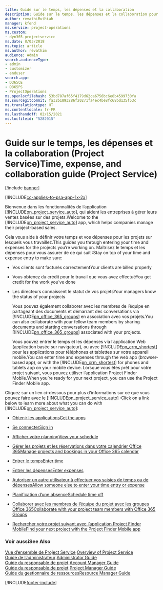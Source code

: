 ```yaml
---
title: Guide sur le temps, les dépenses et la collaboration
description: Guide sur le temps, les dépenses et la collaboration pour Project Service
author: revathiMuthiah
manager: kfend
ms.service: project-operations
ms.custom:
- dyn365-projectservice
ms.date: 8/03/2018
ms.topic: article
ms.author: revathim
audience: Admin
search.audienceType:
- admin
- customizer
- enduser
search.app:
- D365CE
- D365PS
- ProjectOperations
ms.openlocfilehash: 53bd787af65f4179d62ca6756bc6e8b4599730fa
ms.sourcegitcommit: fa32b1893286f20271fa4ec4be8fc68bd135f53c
ms.translationtype: HT
ms.contentlocale: fr-FR
ms.lasthandoff: 02/15/2021
ms.locfileid: "5282015"
---
```

# <a name="time-expense-and-collaboration-guide-project-service"></a><span data-ttu-id="88210-103">Guide sur le temps, les dépenses et la collaboration (Project Service)</span><span class="sxs-lookup"><span data-stu-id="88210-103">Time, expense, and collaboration guide (Project Service)</span></span>

[!include [banner](../includes/psa-now-project-operations.md)]

[!INCLUDE[cc-applies-to-psa-app-1x-2x](../includes/cc-applies-to-psa-app-1x-2x.md)]

<span data-ttu-id="88210-104">Bienvenue dans les fonctionnalités de l’application [!INCLUDE[pn_project_service_auto](../includes/pn-project-service-auto.md)], qui aident les entreprises à gérer leurs ventes basées sur des projets.</span><span class="sxs-lookup"><span data-stu-id="88210-104">Welcome to the [!INCLUDE[pn_project_service_auto](../includes/pn-project-service-auto.md)] app, which helps companies manage their project-based sales.</span></span> 
  
 <span data-ttu-id="88210-105">Cela vous aide à définir votre temps et vos dépenses pour les projets sur lesquels vous travaillez.</span><span class="sxs-lookup"><span data-stu-id="88210-105">This guides you through entering your time and expenses for the projects you’re working on.</span></span> <span data-ttu-id="88210-106">Maîtrisez le temps et les dépenses pour vous assurer de ce qui suit :</span><span class="sxs-lookup"><span data-stu-id="88210-106">Stay on top of your time and expense entry to make sure:</span></span>  
  
- <span data-ttu-id="88210-107">Vos clients sont facturés correctement</span><span class="sxs-lookup"><span data-stu-id="88210-107">Your clients are billed properly</span></span>  
  
- <span data-ttu-id="88210-108">Vous obtenez du crédit pour le travail que vous avez effectué</span><span class="sxs-lookup"><span data-stu-id="88210-108">You get credit for the work you’ve done</span></span>  
  
- <span data-ttu-id="88210-109">Les directeurs connaissent le statut de vos projets</span><span class="sxs-lookup"><span data-stu-id="88210-109">Your managers know the status of your projects</span></span>  
  
  <span data-ttu-id="88210-110">Vous pouvez également collaborer avec les membres de l’équipe en partageant des documents et démarrant des conversations via [!INCLUDE[pn_office_365_groups](../includes/pn-office-365-groups.md)] en association avec vos projets.</span><span class="sxs-lookup"><span data-stu-id="88210-110">You can also collaborate with your fellow team members by sharing documents and starting conversations through [!INCLUDE[pn_office_365_groups](../includes/pn-office-365-groups.md)] associated with your projects.</span></span>  
  
  <span data-ttu-id="88210-111">Vous pouvez entrer le temps et les dépenses via l’application Web (application basée sur navigateur), ou avec [!INCLUDE[pn_crm_shortest](../includes/pn-crm-shortest.md)] pour les applications pour téléphones et tablettes sur votre appareil mobile.</span><span class="sxs-lookup"><span data-stu-id="88210-111">You can enter time and expenses through the web app (browser-based app), or with the [!INCLUDE[pn_crm_shortest](../includes/pn-crm-shortest.md)] for phones and tablets app on your mobile device.</span></span> <span data-ttu-id="88210-112">Lorsque vous êtes prêt pour votre projet suivant, vous pouvez utiliser l’application Project Finder Mobile.</span><span class="sxs-lookup"><span data-stu-id="88210-112">When you’re ready for your next project, you can use the Project Finder Mobile app.</span></span>  
  
<span data-ttu-id="88210-113">Cliquez sur un lien ci-dessous pour plus d’informations sur ce que vous pouvez faire avec le [!INCLUDE[pn_project_service_auto](../includes/pn-project-service-auto.md)] :</span><span class="sxs-lookup"><span data-stu-id="88210-113">Click on a link below to learn more about what you can do with [!INCLUDE[pn_project_service_auto](../includes/pn-project-service-auto.md)]:</span></span>  
  
-   [<span data-ttu-id="88210-114">Obtenir les applications</span><span class="sxs-lookup"><span data-stu-id="88210-114">Get the apps</span></span>](../psa/get-apps.md)  
  
-   [<span data-ttu-id="88210-115">Se connecter</span><span class="sxs-lookup"><span data-stu-id="88210-115">Sign in</span></span>](../psa/sign-in.md)  
  
-   [<span data-ttu-id="88210-116">Afficher votre planning</span><span class="sxs-lookup"><span data-stu-id="88210-116">View your schedule</span></span>](../psa/view-schedule.md)  
  
-   [<span data-ttu-id="88210-117">Gérer les projets et les réservations dans votre calendrier Office 365</span><span class="sxs-lookup"><span data-stu-id="88210-117">Manage projects and bookings in your Office 365 calendar</span></span>](../psa/manage-project-bookings-office-365-calendar.md)  
  
-   [<span data-ttu-id="88210-118">Entrer le temps</span><span class="sxs-lookup"><span data-stu-id="88210-118">Enter time</span></span>](../psa/enter-time.md)  
  
-   [<span data-ttu-id="88210-119">Entrer les dépenses</span><span class="sxs-lookup"><span data-stu-id="88210-119">Enter expenses</span></span>](../psa/enter-expenses.md)  
  
-   [<span data-ttu-id="88210-120">Autoriser un autre utilisateur à effectuer vos saisies de temps ou de dépenses</span><span class="sxs-lookup"><span data-stu-id="88210-120">Allow someone else to enter your time entry or expense</span></span>](../psa/allow-someone-else-enter-time-entry-expense.md)  
  
-   [<span data-ttu-id="88210-121">Planification d’une absence</span><span class="sxs-lookup"><span data-stu-id="88210-121">Schedule time off</span></span>](../psa/schedule-time-off.md)  
  
-   [<span data-ttu-id="88210-122">Collaborer avec les membres de l’équipe du projet avec les groupes Office 365</span><span class="sxs-lookup"><span data-stu-id="88210-122">Collaborate with your project team members with Office 365 Groups</span></span>](../psa/collaborate-project-team-members-office-365-groups.md)  
  
-   [<span data-ttu-id="88210-123">Rechercher votre projet suivant avec l’application Project Finder Mobile</span><span class="sxs-lookup"><span data-stu-id="88210-123">Find your next project with the Project Finder Mobile app</span></span>](../psa/find-next-project-finder-mobile-app.md)  
  
### <a name="see-also"></a><span data-ttu-id="88210-124">Voir aussi</span><span class="sxs-lookup"><span data-stu-id="88210-124">See Also</span></span>  
 <span data-ttu-id="88210-125">[Vue d’ensemble de Project Service](../psa/overview.md) </span><span class="sxs-lookup"><span data-stu-id="88210-125">[Overview of Project Service](../psa/overview.md) </span></span>  
 <span data-ttu-id="88210-126">[Guide de l’administrateur](../psa/admin-guide.md) </span><span class="sxs-lookup"><span data-stu-id="88210-126">[Administrator Guide](../psa/admin-guide.md) </span></span>  
 <span data-ttu-id="88210-127">[Guide du responsable de projet](../psa/account-manager-guide.md) </span><span class="sxs-lookup"><span data-stu-id="88210-127">[Account Manager Guide](../psa/account-manager-guide.md) </span></span>  
 <span data-ttu-id="88210-128">[Guide du responsable de projet](../psa/project-manager-guide.md) </span><span class="sxs-lookup"><span data-stu-id="88210-128">[Project Manager Guide](../psa/project-manager-guide.md) </span></span>  
 [<span data-ttu-id="88210-129">Guide du gestionnaire de ressources</span><span class="sxs-lookup"><span data-stu-id="88210-129">Resource Manager Guide</span></span>](../psa/resource-manager-guide.md)   


[!INCLUDE[footer-include](../includes/footer-banner.md)]